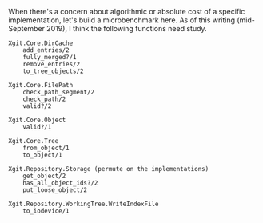 When there's a concern about algorithmic or absolute cost of a specific implementation,
let's build a microbenchmark here. As of this writing (mid-September 2019), I think the
following functions need study.

```
Xgit.Core.DirCache
	add_entries/2
	fully_merged?/1
	remove_entries/2
	to_tree_objects/2

Xgit.Core.FilePath
	check_path_segment/2
	check_path/2
	valid?/2

Xgit.Core.Object
	valid?/1

Xgit.Core.Tree
	from_object/1
	to_object/1

Xgit.Repository.Storage (permute on the implementations)
	get_object/2
	has_all_object_ids?/2
	put_loose_object/2

Xgit.Repository.WorkingTree.WriteIndexFile
	to_iodevice/1
```

